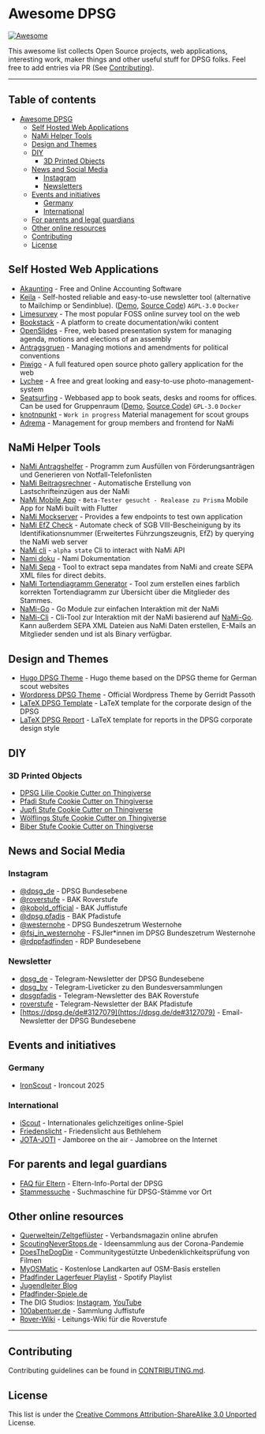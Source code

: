# Awesome DPSG

[![Awesome](https://cdn.jsdelivr.net/gh/sindresorhus/awesome@d7305f38d29fed78fa85652e3a63e154dd8e8829/media/badge.svg)](https://github.com/sindresorhus/awesome)

This awesome list collects Open Source projects, web applications, interesting work, maker things and other useful stuff for DPSG folks. Feel free to add entries via PR (See [Contributing](.github/CONTRIBUTING.md)).

---

## Table of contents <!-- omit from toc -->

- [Awesome DPSG](#awesome-dpsg)
  - [Self Hosted Web Applications](#self-hosted-web-applications)
  - [NaMi Helper Tools](#nami-helper-tools)
  - [Design and Themes](#design-and-themes)
  - [DIY](#diy)
    - [3D Printed Objects](#3d-printed-objects)
  - [News and Social Media](#news-and-social-media)
    - [Instagram](#instagram)
    - [Newsletters](#newsletter)
  - [Events and initiatives](#events-and-initiatives)
    - [Germany](#germany)
    - [International](#international)
  - [For parents and legal guardians](#for-parents-and-legal-guardians)
  - [Other online resources](#other-online-resources)
  - [Contributing](#contributing)
  - [License](#license)

## Self Hosted Web Applications

- [Akaunting](https://github.com/akaunting/akaunting) - Free and Online Accounting Software
- [Keila](https://www.keila.io) - Self-hosted reliable and easy-to-use newsletter tool (alternative to Mailchimp or Sendinblue). ([Demo](https://app.keila.io), [Source Code](https://github.com/pentacent/keila)) `AGPL-3.0` `Docker`
- [Limesurvey](https://github.com/LimeSurvey/LimeSurvey) - The most popular FOSS online survey tool on the web
- [Bookstack](https://github.com/BookStackApp/BookStack) - A platform to create documentation/wiki content
- [OpenSlides](https://github.com/OpenSlides/OpenSlides) - Free, web based presentation system for managing agenda, motions and elections of an assembly
- [Antragsgruen](https://github.com/CatoTH/antragsgruen) - Managing motions and amendments for political conventions
- [Piwigo](https://github.com/Piwigo/Piwigo) - A full featured open source photo gallery application for the web
- [Lychee](https://github.com/LycheeOrg/Lychee) - A free and great looking and easy-to-use photo-management-system
- [Seatsurfing](https://seatsurfing.app/) - Webbased app to book seats, desks and rooms for offices. Can be used for Gruppenraum ([Demo](https://seatsurfing.app/get-started/), [Source Code](https://github.com/seatsurfing/backend)) `GPL-3.0` `Docker`
- [knotnpunkt](https://github.com/dpsg-beckum/knotnpunkt) - `Work in progress` Material management for scout groups
- [Adrema](https://github.com/zoomyboy/adrema) - Management for group members and frontend for NaMi

## NaMi Helper Tools

- [NaMi Antragshelfer](https://github.com/tobiasmiosczka/nami-antragshelfer) - Programm zum Ausfüllen von Förderungsanträgen und Generieren von Notfall-Telefonlisten
- [NaMi Beitragsrechner](https://github.com/f1shl/nami-beitragsrechner) - Automatische Erstellung von Lastschrifteinzügen aus der NaMi
- [NaMi Mobile App](https://github.com/digital-scouts/dpsg-nami-app) - `Beta-Tester gesucht - Realease zu Prisma` Mobile App for NaMi built with Flutter
- [NaMi Mockserver](https://github.com/digital-scouts/nami-mockserver) - Provides a few endpoints to test own application
- [NaMi EfZ Check](https://github.com/maehw/nami-efz-check) - Automate check of SGB VIII-Bescheinigung by its Identifikationsnummer (Erweitertes Führzungszeugnis, EfZ) by querying the NaMi web server
- [NaMi cli](https://github.com/webratz/pynami) - `alpha state` Cli to interact with NaMi API
- [Nami doku](https://doku.dpsg.de/spacedirectory/view.action) - Nami Dokumentation
- [NaMi Sepa](https://github.com/thisni1s/nami-sepa) - Tool to extract sepa mandates from NaMi and create SEPA XML files for direct debits.
- [NaMi Tortendiagramm Generator](https://codeberg.org/dpsghuenfeld/DIYNaMi) - Tool zum erstellen eines farblich korrekten Tortendiagramm zur Übersicht über die Mitglieder des Stammes.
- [NaMi-Go](https://github.com/thisni1s/nami-go) - Go Module zur einfachen Interaktion mit der NaMi
- [NaMi-Cli](https://github.com/thisni1s/nami-cli) - Cli-Tool zur Interaktion mit der NaMi basierend auf [NaMi-Go](https://github.com/thisni1s/nami-go). Kann außerdem SEPA XML Dateien aus NaMi Daten erstellen, E-Mails an Mitglieder senden und ist als Binary verfügbar.

## Design and Themes

- [Hugo DPSG Theme](https://github.com/pfadfinder-konstanz/hugo-dpsg) - Hugo theme based on the DPSG theme for German scout websites
- [Wordpress DPSG Theme](https://dpsg.de/de/leitende-mitarbeitende/oeffentlichkeitsarbeit/logos-material-vorlagen/wordpress-theme) - Official Wordpress Theme by Gerridt Passoth
- [LaTeX DPSG Template](https://github.com/fabianlipp/latex-dpsg) - LaTeX template for the corporate design of the DPSG
- [LaTeX DPSG Report](https://github.com/thisni1s/dpsg-report-latex) - LaTeX template for reports in the DPSG corporate design style

## DIY

### 3D Printed Objects

- [DPSG Lilie Cookie Cutter on Thingiverse](https://www.thingiverse.com/thing:4672759)
- [Pfadi Stufe Cookie Cutter on Thingiverse](https://www.thingiverse.com/thing:4646424)
- [Jupfi Stufe Cookie Cutter on Thingiverse](https://www.thingiverse.com/thing:4646408)
- [Wölflings Stufe Cookie Cutter on Thingiverse](https://www.thingiverse.com/thing:4646398)
- [Biber Stufe Cookie Cutter on Thingiverse](https://www.thingiverse.com/thing:4646427)

## News and Social Media

### Instagram
- [@dpsg_de](https://www.instagram.com/dpsg.de/) -  DPSG Bundesebene
- [@roverstufe](https://www.instagram.com/roverstufe/) -  BAK Roverstufe
- [@kobold_official](https://www.instagram.com/kobold_official/) -  BAK Juffistufe
- [@dpsg.pfadis](https://www.instagram.com/dpsg.pfadis/) -  BAK Pfadistufe
- [@westernohe](https://www.instagram.com/bundeszentrum_westernohe/) -  DPSG Bundeszetrum Westernohe
- [@fsj_in_westernohe](https://www.instagram.com/fsj_in_westernohe/) -  FSJler*innen im DPSG Bundeszetrum Westernohe
- [@rdppfadfinden](https://www.instagram.com/rdppfadfinden/) - RDP Bundesebene

### Newsletter
- [dpsg_de](https://t.me/dpsg_de) - Telegram-Newsletter der DPSG Bundesebene
- [dpsg_bv](https://t.me/dpsg_bv) - Telegram-Liveticker zu den Bundesversammlungen
- [dpsgpfadis](https://t.me/dpsgrover) - Telegram-Newsletter des BAK Roverstufe
- [roverstufe](https://t.me/dpsgpfadis) - Telegram-Newsletter der BAK Pfadistufe
- [https://dpsg.de/de#3127079](https://dpsg.de/de#3127079) - Email-Newsletter der DPSG Bundesebene

## Events and initiatives

### Germany
- [IronScout](https://ironscout2025.de/) - Ironcout 2025

### International
- [iScout](https://iscoutgame.com/en/home) - Internationales gelichzeitiges online-Spiel
- [Friedenslicht](https://www.friedenslicht.de/) - Friedenslicht aus Bethlehem
- [JOTA-JOTI](https://jota-joti.de/) - Jamboree on the air - Jamobree on the Internet

## For parents and legal guardians
- [FAQ für Eltern](https://dpsg.de/de/mach-mit/mitglied-werden/informationen-fuer-eltern) - Eltern-Info-Portal der DPSG
- [Stammessuche](https://dpsg.de/de/stammessuche-20) - Suchmaschine für DPSG-Stämme vor Ort

## Other online resources
- [Querweltein/Zeltgeflüster](https://dpsg.de/de/magazin) - Verbandsmagazin online abrufen
- [ScoutingNeverStops.de](https://www.scoutingneverstops.de/) - Ideensammlung aus der Corona-Pandemie
- [DoesTheDogDie](https://www.doesthedogdie.com/) - Communitygestützte Unbedenklichkeitsprüfung von Filmen
- [MyOSMatic](https://print.get-map.org/) - Kostenlose Landkarten auf OSM-Basis erstellen
- [Pfadfinder Lagerfeuer Playlist](https://open.spotify.com/playlist/0SuPlHCl8sVmhOOuJA49WD) - Spotify Playlist
-  [Jugendleiter Blog](https://www.jugendleiter-blog.de/)
-  [Pfadfinder-Spiele.de](https://pfadfinder-spiele.de/)
-  The DIG Studios: [Instagram](https://www.instagram.com/thedigstudios/),  [YouTube](https://www.youtube.com/@thedigstudios/videos)
-  [100abentuer.de](https://100abenteuer.dpsg.de/wp/) - Sammlung Juffistufe
-  [Rover-Wiki](https://wiki.rover.de) - Leitungs-Wiki für die Roverstufe

---

## Contributing

Contributing guidelines can be found in [CONTRIBUTING.md](.github/CONTRIBUTING.md).

## License

This list is under the [Creative Commons Attribution-ShareAlike 3.0 Unported](LICENSE) License.
